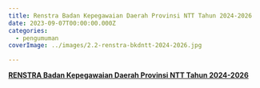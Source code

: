 ```yaml
---
title: Renstra Badan Kepegawaian Daerah Provinsi NTT Tahun 2024-2026
date: 2023-09-07T00:00:00.000Z
categories:
  - pengumuman
coverImage: ../images/2.2-renstra-bkdntt-2024-2026.jpg

---
```


[**RENSTRA Badan Kepegawaian Daerah Provinsi NTT Tahun 2024-2026**](https://bkd.nttprov.go.id/web/wp-content/uploads/2024/06/2.2-RENSTRA-2024-2026.pdf)
